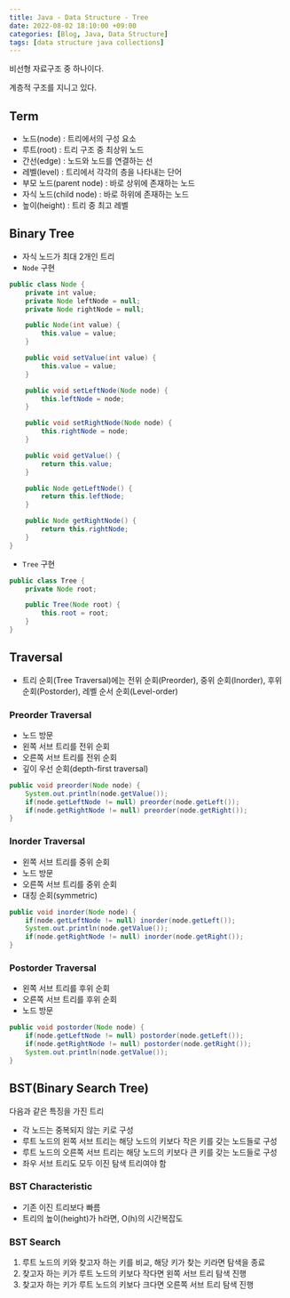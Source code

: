 ```yaml
---
title: Java - Data Structure - Tree
date: 2022-08-02 18:10:00 +09:00
categories: [Blog, Java, Data Structure]
tags: [data structure java collections]
---
```


비선형 자료구조 중 하나이다.

계층적 구조를 지니고 있다.

## Term

- 노드(node) : 트리에서의 구성 요소
- 루트(root) : 트리 구조 중 최상위 노드
- 간선(edge) : 노드와 노드를 연결하는 선
- 레벨(level) : 트리에서 각각의 층을 나타내는 단어
- 부모 노드(parent node) : 바로 상위에 존재하는 노드
- 자식 노드(child node) : 바로 하위에 존재하는 노드
- 높이(height) : 트리 중 최고 레벨

## Binary Tree

- 자식 노드가 최대 2개인 트리
- `Node` 구현
```java
public class Node {
	private int value;
	private Node leftNode = null;
	private Node rightNode = null;

	public Node(int value) {
		this.value = value;
	}

	public void setValue(int value) {
		this.value = value;
	}

	public void setLeftNode(Node node) {
		this.leftNode = node;
	}

	public void setRightNode(Node node) {
		this.rightNode = node;
	}

	public void getValue() {
		return this.value;
	}

	public Node getLeftNode() {
		return this.leftNode;
	}

	public Node getRightNode() {
		return this.rightNode;
	}
}
```
- `Tree` 구현
```java
public class Tree {
	private Node root;

	public Tree(Node root) {
		this.root = root;
	}
}
```

## Traversal

- 트리 순회(Tree Traversal)에는 전위 순회(Preorder), 중위 순회(Inorder), 후위 순회(Postorder), 레벨 순서 순회(Level-order)

### Preorder Traversal

- 노드 방문
- 왼쪽 서브 트리를 전위 순회
- 오른쪽 서브 트리를 전위 순회
- 깊이 우선 순회(depth-first traversal)
```java
public void preorder(Node node) {
	System.out.println(node.getValue());
	if(node.getLeftNode != null) preorder(node.getLeft());
	if(node.getRightNode != null) preorder(node.getRight());
}
```

### Inorder Traversal

- 왼쪽 서브 트리를 중위 순회
- 노드 방문
- 오른쪽 서브 트리를 중위 순회
- 대칭 순회(symmetric)
```java
public void inorder(Node node) {
	if(node.getLeftNode != null) inorder(node.getLeft());
	System.out.println(node.getValue());
	if(node.getRightNode != null) inorder(node.getRight());
}
```

### Postorder Traversal

- 왼쪽 서브 트리를 후위 순회
- 오른쪽 서브 트리를 후위 순회
- 노드 방문
```java
public void postorder(Node node) {
	if(node.getLeftNode != null) postorder(node.getLeft());
	if(node.getRightNode != null) postorder(node.getRight());
	System.out.println(node.getValue());
}
```

## BST(Binary Search Tree)

다음과 같은 특징을 가진 트리

- 각 노드는 중복되지 않는 키로 구성
- 루트 노드의 왼쪽 서브 트리는 해당 노드의 키보다 작은 키를 갖는 노드들로 구성
- 루트 노드의 오른쪽 서브 트리는 해당 노드의 키보다 큰 키를 갖는 노드들로 구성
- 좌우 서브 트리도 모두 이진 탐색 트리여야 함

### BST Characteristic

- 기존 이진 트리보다 빠름
- 트리의 높이(height)가 h라면, O(h)의 시간복잡도

### BST Search

1. 루트 노드의 키와 찾고자 하는 키를 비교, 해당 키가 찾는 키라면 탐색을 종료
2. 찾고자 하는 키가 루트 노드의 키보다 작다면 왼쪽 서브 트리 탐색 진행
3. 찾고자 하는 키가 루트 노드의 키보다 크다면 오른쪽 서브 트리 탐색 진행

